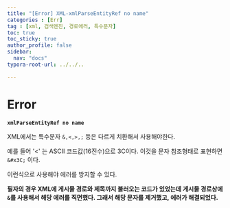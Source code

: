 ```yaml
---
title: "[Error] XML-xmlParseEntityRef no name"
categories : [Err]
tag : [xml, 검색엔진, 경로에러, 특수문자]
toc: true
toc_sticky: true
author_profile: false
sidebar:
  nav: "docs"
typora-root-url: ../../..

---
```




# Error

**`xmlParseEntityRef no name`**

XML에서는 특수문자 `&,<,>,;` 등은 다르게 치환해서 사용해야한다.

예를 들어 '<'  는 ASCII 코드값(16진수)으로 3C이다. 이것을 문자 참조형태로 표현하면 `&#x3C;` 이다.

이런식으로 사용해야 에러를 방지할 수 있다.

**필자의 경우 XML에 게시물 경로와 제목까지 불러오는 코드가 있었는데 게시물 경로상에 `&`를 사용해서 해당 에러를 직면했다. 그래서 해당 문자를 제거했고, 에러가 해결되었다.**
